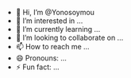 - 👋 Hi, I’m @Yonosoymou
- 👀 I’m interested in ...
- 🌱 I’m currently learning ...
- 💞️ I’m looking to collaborate on ...
- 📫 How to reach me ...
- 😄 Pronouns: ...
- ⚡ Fun fact: ...

<!---
Yonosoymou/Yonosoymou is a ✨ special ✨ repository because its `README.md` (this file) appears on your GitHub profile.
You can click the Preview link to take a look at your changes.
--->
